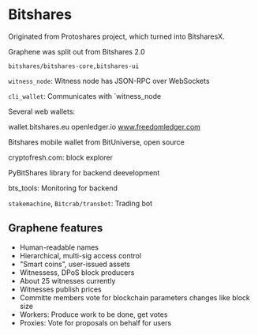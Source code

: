 # Bitshares

Originated from Protoshares project, which turned into BitsharesX.

Graphene was split out from Bitshares 2.0

`bitshares/bitshares-core,bitshares-ui`

`witness_node`: Witness node has JSON-RPC over WebSockets

`cli_wallet`: Communicates with `witness_node

Several web wallets:

wallet.bitshares.eu
openledger.io
www.freedomledger.com

Bitshares mobile wallet from BitUniverse, open source

cryptofresh.com: block explorer

PyBitShares library for backend deevelopment

bts_tools: Monitoring for backend

`stakemachine`, `Bitcrab/transbot`: Trading bot

## Graphene features

- Human-readable names
- Hierarchical, multi-sig access control
- "Smart coins", user-issued assets
- Witnessess, DPoS block producers
- About 25 witnesses currently
- Witnesses publish prices
- Committe members vote for blockchain parameters changes like block size
- Workers: Produce work to be done, get votes
- Proxies: Vote for proposals on behalf for users
